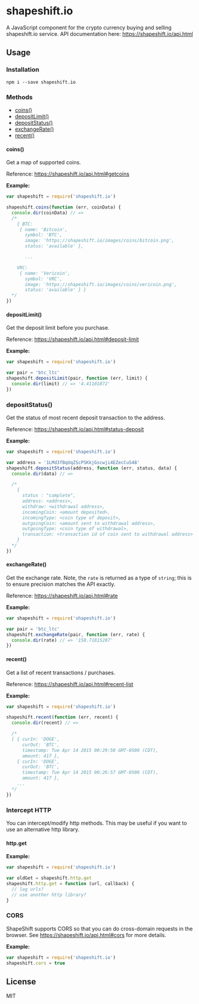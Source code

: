 shapeshift.io
=============

A JavaScript component for the crypto currency buying and selling shapeshift.io service. API
documentation here: https://shapeshift.io/api.html


Usage
-----

### Installation

    npm i --save shapeshift.io


### Methods

- [coins()](#coins)
- [depositLimit()](#depositLimit)
- [depositStatus()](#depositStatus)
- [exchangeRate()](#exchangeRate)
- [recent()](#recent)


#### coins()

Get a map of supported coins.

Reference: https://shapeshift.io/api.html#getcoins

**Example:**

```js
var shapeshift = require('shapeshift.io')

shapeshift.coins(function (err, coinData) {
  console.dir(coinData) // =>
  /*
    { BTC:
     { name: 'Bitcoin',
       symbol: 'BTC',
       image: 'https://shapeshift.io/images/coins/bitcoin.png',
       status: 'available' },

       ...

    VRC:
     { name: 'Vericoin',
       symbol: 'VRC',
       image: 'https://shapeshift.io/images/coins/vericoin.png',
       status: 'available' } }
  */
})
```


#### depositLimit()

Get the deposit limit before you purchase.

Reference: https://shapeshift.io/api.html#deposit-limit

**Example:**

```js
var shapeshift = require('shapeshift.io')

var pair = 'btc_ltc'
shapeshift.depositLimit(pair, function (err, limit) {
  console.dir(limit) // => '4.41101872'
})
```


### depositStatus()

Get the status of most recent deposit transaction to the address.

Reference: https://shapeshift.io/api.html#status-deposit

**Example:**

```js
var shapeshift = require('shapeshift.io')

var address = '1LMd3fBqUqZScPSKkjGscwji4EZecCuS48'
shapeshift.depositStatus(address, function (err, status, data) {
  console.dir(data) // =>

  /*
    {
      status : "complete",
      address: <address>,
      withdraw: <withdrawal address>,
      incomingCoin: <amount deposited>,
      incomingType: <coin type of deposit>,
      outgoingCoin: <amount sent to withdrawal address>,
      outgoingType: <coin type of withdrawal>,
      transaction: <transaction id of coin sent to withdrawal address>
    }
  */
})
```


#### exchangeRate()

Get the exchange rate. Note, the `rate` is returned as a type of
`string`; this is to ensure precision matches the API exactly.

Reference: https://shapeshift.io/api.html#rate

**Example:**

```js
var shapeshift = require('shapeshift.io')

var pair = 'btc_ltc'
shapeshift.exchangeRate(pair, function (err, rate) {
  console.dir(rate) // => '158.71815287'
})
```


#### recent()

Get a list of recent transactions / purchases.

Reference: https://shapeshift.io/api.html#recent-list

**Example:**

```js
var shapeshift = require('shapeshift.io')

shapeshift.recent(function (err, recent) {
  console.dir(recent) // =>

  /*
  [ { curIn: 'DOGE',
      curOut: 'BTC',
      timestamp: Tue Apr 14 2015 00:29:50 GMT-0500 (CDT),
      amount: 417 },
    { curIn: 'DOGE',
      curOut: 'BTC',
      timestamp: Tue Apr 14 2015 00:26:57 GMT-0500 (CDT),
      amount: 417 },
    ...
  */
})
```



### Intercept HTTP

You can intercept/modify http methods. This may be useful if you want to use an alternative http
library.


#### http.get

**Example:**

```js
var shapeshift = require('shapeshift.io')

var oldGet = shapeshift.http.get
shapeshift.http.get = function (url, callback) {
  // log urls?
  // use another http library?
}
```


### CORS

ShapeShift supports CORS so that you can do cross-domain requests in the browser. See
https://shapeshift.io/api.html#cors for more details.

**Example:**

```js
var shapeshift = require('shapeshift.io')
shapeshift.cors = true
```


License
-------

MIT





